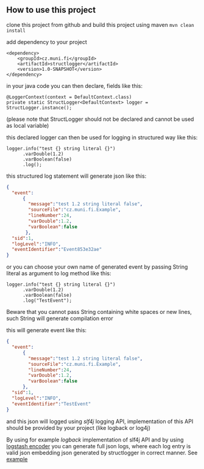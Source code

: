 ## How to use this project
clone this project from github and build this project using maven `mvn clean install`

add dependency to your project 
```
<dependency>
    <groupId>cz.muni.fi</groupId>
    <artifactId>structlogger</artifactId>
    <version>1.0-SNAPSHOT</version>
</dependency>
```

in your java code you can then declare, fields like this:
```
@LoggerContext(context = DefaultContext.class)
private static StructLogger<DefaultContext> logger = StructLogger.instance();
```

(please note that StructLogger should not be declared and cannot be used as local variable)

this declared logger can then be used for logging in structured way like this:

```
logger.info("test {} string literal {}")
      .varDouble(1.2)
      .varBoolean(false)
      .log();
```

this structured log statement will generate json like this:
```json
{ 
  "event":
      {   
        "message":"test 1.2 string literal false",
        "sourceFile":"cz.muni.fi.Example",
        "lineNumber":24,
        "varDouble":1.2,
        "varBoolean":false
       },
  "sid":1,
  "logLevel":"INFO",
  "eventIdentifier":"Event853e32ae"
}
```

or you can choose your own name of generated event by passing String literal as argument to log method like this:
```
logger.info("test {} string literal {}")
      .varDouble(1.2)
      .varBoolean(false)
      .log("TestEvent");
```
Beware that you cannot pass String containing white spaces or new lines, such String will generate compilation error

this will generate event like this:
```json
{ 
  "event":
      {   
        "message":"test 1.2 string literal false",
        "sourceFile":"cz.muni.fi.Example",
        "lineNumber":24,
        "varDouble":1.2,
        "varBoolean":false
      },
  "sid":1,
  "logLevel":"INFO",
  "eventIdentifier":"TestEvent"
}
```

and this json will logged using *slf4j* logging API, implementation of this API should be provided by your project (like logback or log4j)

By using for example *logback* implementation of slf4j API and by using [logstash encoder](https://github.com/logstash/logstash-logback-encoder) you can generate full json logs, where each log entry is valid json embedding json generated by structlogger in correct manner. See [example](structlogger-example)